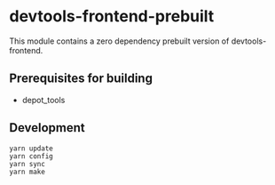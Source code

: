 # devtools-frontend-prebuilt

This module contains a zero dependency prebuilt version of devtools-frontend.

## Prerequisites for building
* depot_tools

## Development

```
yarn update
yarn config
yarn sync
yarn make
```
